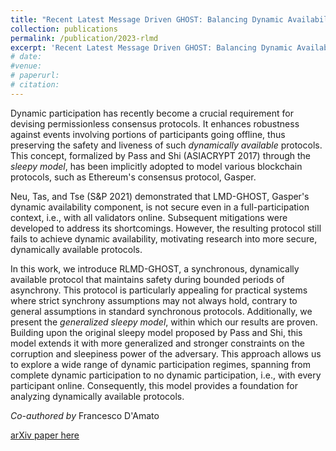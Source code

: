 ```yaml
---
title: "Recent Latest Message Driven GHOST: Balancing Dynamic Availability With Asynchrony Resilience"
collection: publications
permalink: /publication/2023-rlmd
excerpt: 'Recent Latest Message Driven GHOST: Balancing Dynamic Availability With Asynchrony Resilience.'
# date: 
#venue: 
# paperurl: 
# citation: 
---
```

Dynamic participation has recently become a crucial requirement for devising permissionless consensus protocols. It enhances robustness against events involving portions of participants going offline, thus preserving the safety and liveness of such *dynamically available* protocols. This concept, formalized by Pass and Shi (ASIACRYPT 2017) through the *sleepy model*, has been implicitly adopted to model various blockchain protocols, such as Ethereum's consensus protocol, Gasper.

Neu, Tas, and Tse (S&P 2021) demonstrated that LMD-GHOST, Gasper's dynamic availability component, is not secure even in a full-participation context, i.e., with all validators online. Subsequent mitigations were developed to address its shortcomings. However, the resulting protocol still fails to achieve dynamic availability, motivating research into more secure, dynamically available protocols.

In this work, we introduce RLMD-GHOST, a synchronous, dynamically available protocol that maintains safety during bounded periods of asynchrony. This protocol is particularly appealing for practical systems where strict synchrony assumptions may not always hold, contrary to general assumptions in standard synchronous protocols. Additionally, we present the *generalized sleepy model*, within which our results are proven. Building upon the original sleepy model proposed by Pass and Shi, this model extends it with more generalized and stronger constraints on the corruption and sleepiness power of the adversary. This approach allows us to explore a wide range of dynamic participation regimes, spanning from complete dynamic participation to no dynamic participation, i.e., with every participant online. Consequently, this model provides a foundation for analyzing dynamically available protocols.

_Co-authored by_ Francesco D'Amato

[arXiv paper here](https://arxiv.org/abs/2302.11326) 



